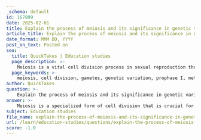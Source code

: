 ```yaml
---
_schema: default
id: 167899
date: 2025-02-01
title: Explain the process of meiosis and its significance in genetic variation.
article_title: Explain the process of meiosis and its significance in genetic variation.
date_format: MMM DD, YYYY
post_on_text: Posted on
seo:
  title: QuickTakes | Education studies
  page_description: >-
    Meiosis is a vital cell division process in sexual reproduction that produces gametes and contributes to genetic variation through crossing over and independent assortment.
  page_keywords: >-
    meiosis, cell division, gametes, genetic variation, prophase I, metaphase I, anaphase I, telophase I, cytokinesis, crossing over, independent assortment, haploid cells, chromosome number, evolution, genetic diversity, sexual reproduction
author: QuickTakes
question: >-
    Explain the process of meiosis and its significance in genetic variation.
answer: >-
    Meiosis is a specialized form of cell division that is crucial for sexual reproduction, occurring in germ cells to produce gametes (sperm and eggs). The process consists of two sequential divisions: meiosis I and meiosis II, and it plays a significant role in generating genetic variation among offspring.\n\n### Key Stages of Meiosis\n\n1. **Meiosis I**:\n   - **Prophase I**: Homologous chromosomes pair up and undergo crossing over, where segments of DNA are exchanged between non-sister chromatids. This recombination creates new combinations of alleles, significantly increasing genetic diversity.\n   - **Metaphase I**: Homologous chromosome pairs align at the cell's equatorial plane. The orientation of each pair is random, which contributes to genetic variation through independent assortment.\n   - **Anaphase I**: Homologous chromosomes are pulled apart to opposite poles of the cell, reducing the chromosome number by half.\n   - **Telophase I and Cytokinesis**: The cell divides into two haploid cells, each containing one set of chromosomes.\n\n2. **Meiosis II**:\n   - **Prophase II**: The two haploid cells prepare for a second division. Chromosomes condense again, and the nuclear envelope breaks down.\n   - **Metaphase II**: Chromosomes align at the equatorial plane of each haploid cell.\n   - **Anaphase II**: Sister chromatids are separated and pulled to opposite poles.\n   - **Telophase II and Cytokinesis**: The two haploid cells divide again, resulting in a total of four genetically diverse haploid gametes.\n\n### Significance in Genetic Variation\n\nMeiosis contributes to genetic variation through two primary mechanisms:\n\n1. **Crossing Over**: This occurs during prophase I and allows for the exchange of genetic material between homologous chromosomes. The resulting gametes have unique combinations of alleles, which increases genetic diversity.\n\n2. **Independent Assortment**: During metaphase I, the random orientation of homologous chromosome pairs leads to the independent segregation of maternal and paternal chromosomes into gametes. This means that the combination of chromosomes that end up in each gamete is unique, further enhancing genetic variation.\n\nOverall, meiosis is essential not only for reducing the chromosome number in gametes but also for promoting genetic diversity, which is vital for evolution and adaptation in changing environments. This genetic variation is a key factor in the survival and adaptability of species.
subject: Education studies
file_name: explain-the-process-of-meiosis-and-its-significance-in-genetic-variation.md
url: /learn/education-studies/questions/explain-the-process-of-meiosis-and-its-significance-in-genetic-variation
score: -1.0
---
```


&nbsp;